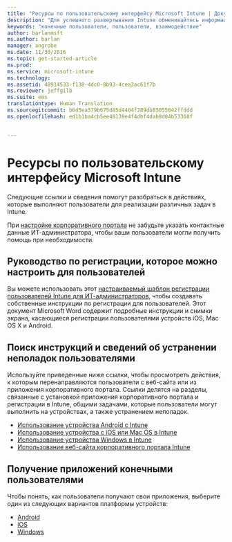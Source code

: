 ```yaml
---
title: "Ресурсы по пользовательскому интерфейсу Microsoft Intune | Документы Майкрософт"
description: "Для успешного развертывания Intune обменивайтесь информацией с конечными пользователями."
keywords: "конечные пользователи, пользователи, взаимодействие"
author: barlanmsft
ms.author: barlan
manager: angrobe
ms.date: 11/30/2016
ms.topic: get-started-article
ms.prod: 
ms.service: microsoft-intune
ms.technology: 
ms.assetid: 48914533-f138-4dc0-8b93-4cea3ac61f7b
ms.reviewer: jeffgilb
ms.suite: ems
translationtype: Human Translation
ms.sourcegitcommit: b6d5ea579b675d85d4404f289db83055642ffddd
ms.openlocfilehash: ed1b1ba4cb5ee48139e4f4dbf4dab8d04b53368f


---
```


# <a name="resources-about-the-end-user-experience-with-microsoft-intune"></a>Ресурсы по пользовательскому интерфейсу Microsoft Intune

Следующие ссылки и сведения помогут разобраться в действиях, которые выполняют пользователи для реализации различных задач в Intune.

При [настройке корпоративного портала](/Intune/get-started/start-with-a-paid-subscription-to-microsoft-intune-step-7) не забудьте указать контактные данные ИТ-администратора, чтобы ваши пользователи могли получить помощь при необходимости.

## <a name="enrollment-guide-that-you-can-customize-for-your-users"></a>Руководство по регистрации, которое можно настроить для пользователей

Вы можете использовать этот [настраиваемый шаблон регистрации пользователей Intune для ИТ-администраторов](https://gallery.technet.microsoft.com/End-user-Intune-enrollment-55dfd64a), чтобы создавать собственные инструкции по регистрации для пользователей. Этот документ Microsoft Word содержит подробные инструкции и снимки экрана, касающиеся регистрации пользователями устройств iOS, Mac OS X и Android.

## <a name="how-your-end-users-find-how-to-and-troubleshooting-information"></a>Поиск инструкций и сведений об устранении неполадок пользователями

Используйте приведенные ниже ссылки, чтобы просмотреть действия, к которым перенаправляются пользователи с веб-сайта или из приложения корпоративного портала. Ссылки делятся на разделы, связанные с установкой приложения корпоративного портала и регистрации в Intune, общими задачами, которые пользователи могут выполнить на устройствах, а также устранением неполадок.

- [Использование устройства Android с Intune](/Intune/EndUser/using-your-android-device-with-intune)
- [Использование устройства с iOS или Mac OS в Intune](/Intune/EndUser/using-your-ios-or-mac-os-x-device-with-intune)
- [Использование устройства Windows в Intune](/Intune/EndUser/using-your-windows-device-with-intune)
- [Использование веб-сайта корпоративного портала Intune](/Intune/EndUser/using-the-intune-company-portal-website)


## <a name="how-your-end-users-get-their-apps"></a>Получение приложений конечными пользователями

Чтобы понять, как пользователи получают свои приложения, выберите один из следующих вариантов платформы устройств:

- [Android](how-your-android-users-get-their-apps.md)
- [iOS](how-your-ios-users-get-their-apps.md)
- [Windows](how-your-windows-users-get-their-apps.md)



<!--HONumber=Dec16_HO2-->


